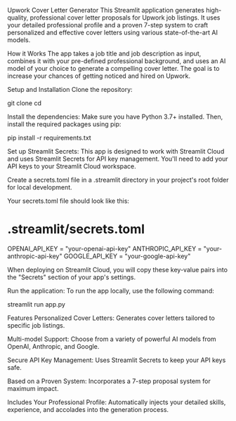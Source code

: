 Upwork Cover Letter Generator
This Streamlit application generates high-quality, professional cover letter proposals for Upwork job listings. It uses your detailed professional profile and a proven 7-step system to craft personalized and effective cover letters using various state-of-the-art AI models.

How it Works
The app takes a job title and job description as input, combines it with your pre-defined professional background, and uses an AI model of your choice to generate a compelling cover letter. The goal is to increase your chances of getting noticed and hired on Upwork.

Setup and Installation
Clone the repository:

git clone <repository-url>
cd <repository-directory>

Install the dependencies:
Make sure you have Python 3.7+ installed. Then, install the required packages using pip:

pip install -r requirements.txt

Set up Streamlit Secrets:
This app is designed to work with Streamlit Cloud and uses Streamlit Secrets for API key management. You'll need to add your API keys to your Streamlit Cloud workspace.

Create a secrets.toml file in a .streamlit directory in your project's root folder for local development.

Your secrets.toml file should look like this:

# .streamlit/secrets.toml

OPENAI_API_KEY = "your-openai-api-key"
ANTHROPIC_API_KEY = "your-anthropic-api-key"
GOOGLE_API_KEY = "your-google-api-key"

When deploying on Streamlit Cloud, you will copy these key-value pairs into the "Secrets" section of your app's settings.

Run the application:
To run the app locally, use the following command:

streamlit run app.py

Features
Personalized Cover Letters: Generates cover letters tailored to specific job listings.

Multi-model Support: Choose from a variety of powerful AI models from OpenAI, Anthropic, and Google.

Secure API Key Management: Uses Streamlit Secrets to keep your API keys safe.

Based on a Proven System: Incorporates a 7-step proposal system for maximum impact.

Includes Your Professional Profile: Automatically injects your detailed skills, experience, and accolades into the generation process.
